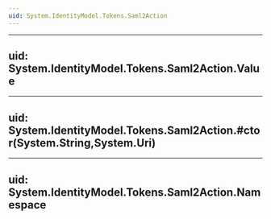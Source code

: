 ```yaml
---
uid: System.IdentityModel.Tokens.Saml2Action
---
```


---
uid: System.IdentityModel.Tokens.Saml2Action.Value
---

---
uid: System.IdentityModel.Tokens.Saml2Action.#ctor(System.String,System.Uri)
---

---
uid: System.IdentityModel.Tokens.Saml2Action.Namespace
---
